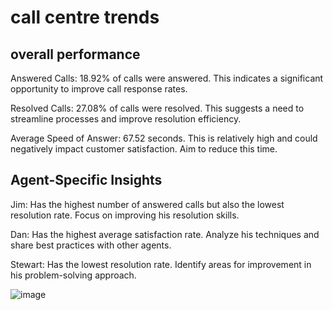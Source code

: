 # call centre trends
## overall performance
  
Answered Calls: 18.92% of calls were answered. This indicates a significant opportunity to improve call response rates.

Resolved Calls: 27.08% of calls were resolved. This suggests a need to streamline processes and improve resolution efficiency.

Average Speed of Answer: 67.52 seconds. This is relatively high and could negatively impact customer satisfaction. Aim to reduce this time.

## Agent-Specific Insights

Jim: Has the highest number of answered calls but also the lowest resolution rate. Focus on improving his resolution skills.

Dan: Has the highest average satisfaction rate. Analyze his techniques and share best practices with other agents.

Stewart: Has the lowest resolution rate. Identify areas for improvement in his problem-solving approach.

![image](https://github.com/user-attachments/assets/04521577-96b9-4134-bdc9-315b013504b9)

